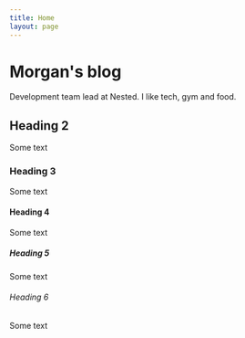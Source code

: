 ```yaml
---
title: Home
layout: page
---
```


# Morgan's blog

Development team lead at Nested. I like tech, gym and food.

## Heading 2

Some text

### Heading 3

Some text

#### Heading 4

Some text

##### Heading 5

Some text

###### Heading 6

Some text
